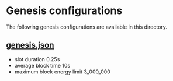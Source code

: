 # Genesis configurations

The following genesis configurations are available in this directory.

## [genesis.json](./genesis.json)

   - slot duration 0.25s
   - average block time 10s
   - maximum block energy limit 3_000_000
